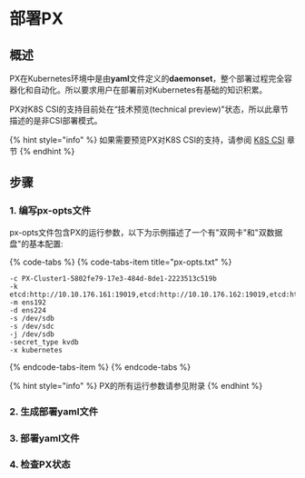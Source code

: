 # 部署PX

## 概述 <a id="overview"></a>

PX在Kubernetes环境中是由**yaml**文件定义的**daemonset**，整个部署过程完全容器化和自动化。所以要求用户在部署前对Kubernetes有基础的知识积累。

PX对K8S CSI的支持目前处在“技术预览\(technical preview\)"状态，所以此章节描述的是非CSI部署模式。

{% hint style="info" %}
如果需要预览PX对K8S CSI的支持，请参阅 [K8S CSI](other-scenarios/k8s-csi.md) 章节
{% endhint %}

## 步骤 <a id="steps"></a>

### 1. 编写px-opts文件 <a id="step1"></a>

px-opts文件包含PX的运行参数，以下为示例描述了一个有"双网卡"和"双数据盘"的基本配置:

{% code-tabs %}
{% code-tabs-item title="px-opts.txt" %}
```text
-c PX-Cluster1-5802fe79-17e3-484d-8de1-2223513c519b
-k etcd:http://10.10.176.161:19019,etcd:http://10.10.176.162:19019,etcd:http://10.10.176.163:19019
-m ens192
-d ens224
-s /dev/sdb
-s /dev/sdc
-j /dev/sdb
-secret_type kvdb
-x kubernetes
```
{% endcode-tabs-item %}
{% endcode-tabs %}

{% hint style="info" %}
PX的所有运行参数请参见附录
{% endhint %}

### 2. 生成部署yaml文件 <a id="step2"></a>

### 3. 部署yaml文件 <a id="step3"></a>

### 4. 检查PX状态 <a id="step3"></a>

